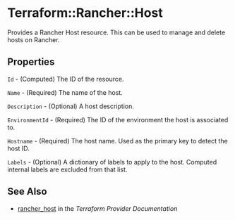 # Terraform::Rancher::Host

Provides a Rancher Host resource. This can be used to manage and delete hosts on Rancher.

## Properties

`Id` - (Computed) The ID of the resource.

`Name` - (Required) The name of the host.

`Description` - (Optional) A host description.

`EnvironmentId` - (Required) The ID of the environment the host is associated to.

`Hostname` - (Required) The host name. Used as the primary key to detect the host ID.

`Labels` - (Optional) A dictionary of labels to apply to the host. Computed internal labels are excluded from that list.


## See Also

* [rancher_host](https://www.terraform.io/docs/providers/rancher/r/host.html) in the _Terraform Provider Documentation_